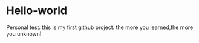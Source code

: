 # Hello-world
Personal test.
this is my first github project.
the more you learned,the more you unknown!
